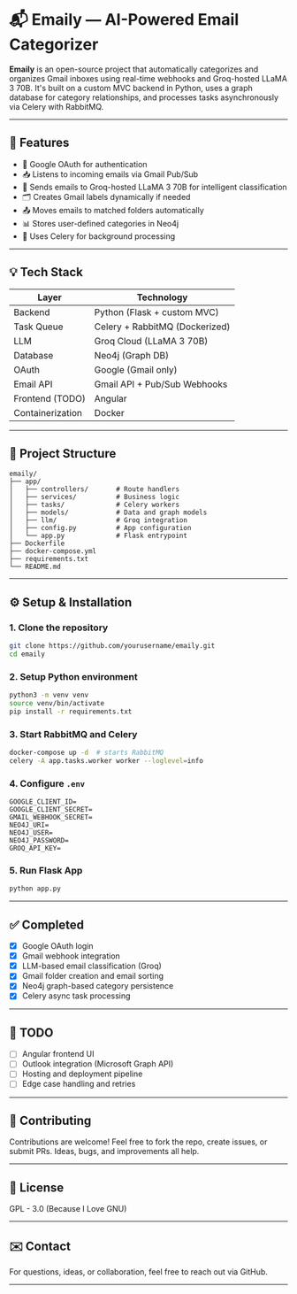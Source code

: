 # 📬 Emaily — AI-Powered Email Categorizer

**Emaily** is an open-source project that automatically categorizes and organizes Gmail inboxes using real-time webhooks and Groq-hosted LLaMA 3 70B. It's built on a custom MVC backend in Python, uses a graph database for category relationships, and processes tasks asynchronously via Celery with RabbitMQ.

---

## 🧠 Features

- 🔐 Google OAuth for authentication
- 📥 Listens to incoming emails via Gmail Pub/Sub
- 🧠 Sends emails to Groq-hosted LLaMA 3 70B for intelligent classification
- 🗂️ Creates Gmail labels dynamically if needed
- 📤 Moves emails to matched folders automatically
- 📊 Stores user-defined categories in Neo4j
- 🧵 Uses Celery for background processing

---

## 💡 Tech Stack

| Layer             | Technology                     |
|------------------|--------------------------------|
| Backend          | Python (Flask + custom MVC)    |
| Task Queue       | Celery + RabbitMQ (Dockerized) |
| LLM              | Groq Cloud (LLaMA 3 70B)        |
| Database         | Neo4j (Graph DB)               |
| OAuth            | Google (Gmail only)            |
| Email API        | Gmail API + Pub/Sub Webhooks   |
| Frontend (TODO)  | Angular                        |
| Containerization | Docker                         |

---

## 📁 Project Structure

```
emaily/
├── app/
│   ├── controllers/       # Route handlers
│   ├── services/          # Business logic
│   ├── tasks/             # Celery workers
│   ├── models/            # Data and graph models
│   ├── llm/               # Groq integration
│   ├── config.py          # App configuration
│   └── app.py             # Flask entrypoint
├── Dockerfile
├── docker-compose.yml
├── requirements.txt
└── README.md
```

---

## ⚙️ Setup & Installation

### 1. Clone the repository

```bash
git clone https://github.com/yourusername/emaily.git
cd emaily
```

### 2. Setup Python environment

```bash
python3 -m venv venv
source venv/bin/activate
pip install -r requirements.txt
```

### 3. Start RabbitMQ and Celery

```bash
docker-compose up -d  # starts RabbitMQ
celery -A app.tasks.worker worker --loglevel=info
```

### 4. Configure `.env`

```env
GOOGLE_CLIENT_ID=
GOOGLE_CLIENT_SECRET=
GMAIL_WEBHOOK_SECRET=
NEO4J_URI=
NEO4J_USER=
NEO4J_PASSWORD=
GROQ_API_KEY=
```

### 5. Run Flask App

```bash
python app.py
```

---

## ✅ Completed

- [x] Google OAuth login
- [x] Gmail webhook integration
- [x] LLM-based email classification (Groq)
- [x] Gmail folder creation and email sorting
- [x] Neo4j graph-based category persistence
- [x] Celery async task processing

---

## 🚧 TODO

- [ ] Angular frontend UI
- [ ] Outlook integration (Microsoft Graph API)
- [ ] Hosting and deployment pipeline
- [ ] Edge case handling and retries

---

## 🤝 Contributing

Contributions are welcome! Feel free to fork the repo, create issues, or submit PRs. Ideas, bugs, and improvements all help.

---

## 📄 License

GPL - 3.0 (Because I Love GNU)

---

## ✉️ Contact

For questions, ideas, or collaboration, feel free to reach out via GitHub.

---
